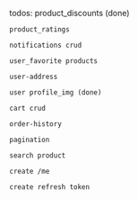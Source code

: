 todos:
    product_discounts (done)
   
    product_ratings
   
    notifications crud
    
    user_favorite products
    
    user-address
    
    user profile_img (done) 
    
    cart crud

    order-history 

    pagination

    search product

    create /me

    create refresh token